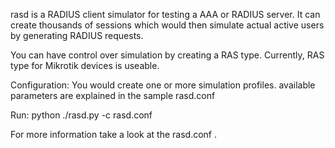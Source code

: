rasd is a RADIUS client simulator for testing a AAA or RADIUS server.
It can create thousands of sessions which would then simulate actual active
users by generating RADIUS requests.

You can have control over simulation by creating a RAS type. Currently, RAS type
for Mikrotik devices is useable.

Configuration:
You would create one or more simulation profiles. available parameters are explained
in the sample rasd.conf

Run:
python ./rasd.py -c rasd.conf


For more information take a look at the rasd.conf .

